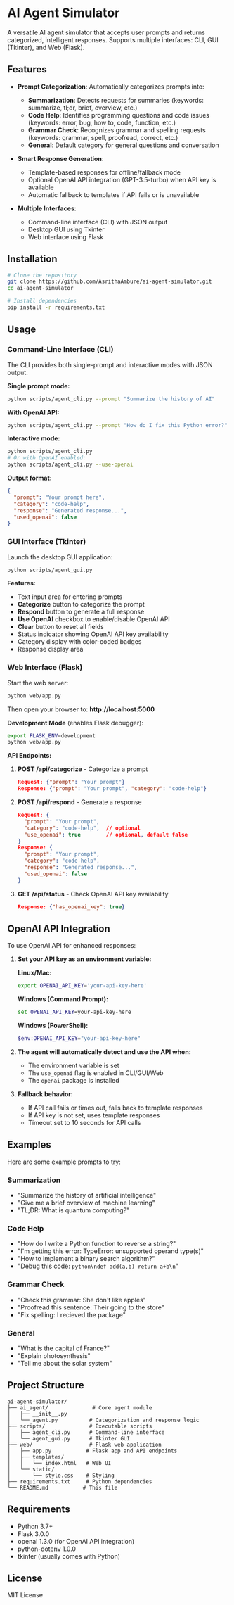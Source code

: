 # AI Agent Simulator

A versatile AI agent simulator that accepts user prompts and returns categorized, intelligent responses. Supports multiple interfaces: CLI, GUI (Tkinter), and Web (Flask).

## Features

- **Prompt Categorization**: Automatically categorizes prompts into:
  - **Summarization**: Detects requests for summaries (keywords: summarize, tl;dr, brief, overview, etc.)
  - **Code Help**: Identifies programming questions and code issues (keywords: error, bug, how to, code, function, etc.)
  - **Grammar Check**: Recognizes grammar and spelling requests (keywords: grammar, spell, proofread, correct, etc.)
  - **General**: Default category for general questions and conversation

- **Smart Response Generation**: 
  - Template-based responses for offline/fallback mode
  - Optional OpenAI API integration (GPT-3.5-turbo) when API key is available
  - Automatic fallback to templates if API fails or is unavailable

- **Multiple Interfaces**:
  - Command-line interface (CLI) with JSON output
  - Desktop GUI using Tkinter
  - Web interface using Flask

## Installation

```bash
# Clone the repository
git clone https://github.com/AsrithaAmbure/ai-agent-simulator.git
cd ai-agent-simulator

# Install dependencies
pip install -r requirements.txt
```

## Usage

### Command-Line Interface (CLI)

The CLI provides both single-prompt and interactive modes with JSON output.

**Single prompt mode:**
```bash
python scripts/agent_cli.py --prompt "Summarize the history of AI"
```

**With OpenAI API:**
```bash
python scripts/agent_cli.py --prompt "How do I fix this Python error?" --use-openai
```

**Interactive mode:**
```bash
python scripts/agent_cli.py
# Or with OpenAI enabled:
python scripts/agent_cli.py --use-openai
```

**Output format:**
```json
{
  "prompt": "Your prompt here",
  "category": "code-help",
  "response": "Generated response...",
  "used_openai": false
}
```

### GUI Interface (Tkinter)

Launch the desktop GUI application:

```bash
python scripts/agent_gui.py
```

**Features:**
- Text input area for entering prompts
- **Categorize** button to categorize the prompt
- **Respond** button to generate a full response
- **Use OpenAI** checkbox to enable/disable OpenAI API
- **Clear** button to reset all fields
- Status indicator showing OpenAI API key availability
- Category display with color-coded badges
- Response display area

### Web Interface (Flask)

Start the web server:

```bash
python web/app.py
```

Then open your browser to: **http://localhost:5000**

**Development Mode** (enables Flask debugger):
```bash
export FLASK_ENV=development
python web/app.py
```

**API Endpoints:**

1. **POST /api/categorize** - Categorize a prompt
   ```json
   Request: {"prompt": "Your prompt"}
   Response: {"prompt": "Your prompt", "category": "code-help"}
   ```

2. **POST /api/respond** - Generate a response
   ```json
   Request: {
     "prompt": "Your prompt",
     "category": "code-help",  // optional
     "use_openai": true        // optional, default false
   }
   Response: {
     "prompt": "Your prompt",
     "category": "code-help",
     "response": "Generated response...",
     "used_openai": false
   }
   ```

3. **GET /api/status** - Check OpenAI API key availability
   ```json
   Response: {"has_openai_key": true}
   ```

## OpenAI API Integration

To use OpenAI API for enhanced responses:

1. **Set your API key as an environment variable:**

   **Linux/Mac:**
   ```bash
   export OPENAI_API_KEY='your-api-key-here'
   ```

   **Windows (Command Prompt):**
   ```cmd
   set OPENAI_API_KEY=your-api-key-here
   ```

   **Windows (PowerShell):**
   ```powershell
   $env:OPENAI_API_KEY="your-api-key-here"
   ```

2. **The agent will automatically detect and use the API when:**
   - The environment variable is set
   - The `use_openai` flag is enabled in CLI/GUI/Web
   - The `openai` package is installed

3. **Fallback behavior:**
   - If API call fails or times out, falls back to template responses
   - If API key is not set, uses template responses
   - Timeout set to 10 seconds for API calls

## Examples

Here are some example prompts to try:

### Summarization
- "Summarize the history of artificial intelligence"
- "Give me a brief overview of machine learning"
- "TL;DR: What is quantum computing?"

### Code Help
- "How do I write a Python function to reverse a string?"
- "I'm getting this error: TypeError: unsupported operand type(s)"
- "How to implement a binary search algorithm?"
- "Debug this code: ```python\ndef add(a,b) return a+b\n```"

### Grammar Check
- "Check this grammar: She don't like apples"
- "Proofread this sentence: Their going to the store"
- "Fix spelling: I recieved the package"

### General
- "What is the capital of France?"
- "Explain photosynthesis"
- "Tell me about the solar system"

## Project Structure

```
ai-agent-simulator/
├── ai_agent/              # Core agent module
│   ├── __init__.py
│   └── agent.py          # Categorization and response logic
├── scripts/              # Executable scripts
│   ├── agent_cli.py      # Command-line interface
│   └── agent_gui.py      # Tkinter GUI
├── web/                  # Flask web application
│   ├── app.py           # Flask app and API endpoints
│   ├── templates/
│   │   └── index.html   # Web UI
│   └── static/
│       └── style.css    # Styling
├── requirements.txt     # Python dependencies
└── README.md           # This file
```

## Requirements

- Python 3.7+
- Flask 3.0.0
- openai 1.3.0 (for OpenAI API integration)
- python-dotenv 1.0.0
- tkinter (usually comes with Python)

## License

MIT License

